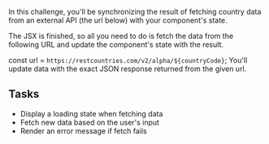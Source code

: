 In this challenge, you'll be synchronizing the result of fetching country data from an external API (the url below) with your component's state.

The JSX is finished, so all you need to do is fetch the data from the following URL and update the component's state with the result.

const url = `https://restcountries.com/v2/alpha/${countryCode}`;
You'll update data with the exact JSON response returned from the given url.

## Tasks

- Display a loading state when fetching data
- Fetch new data based on the user's input
- Render an error message if fetch fails
